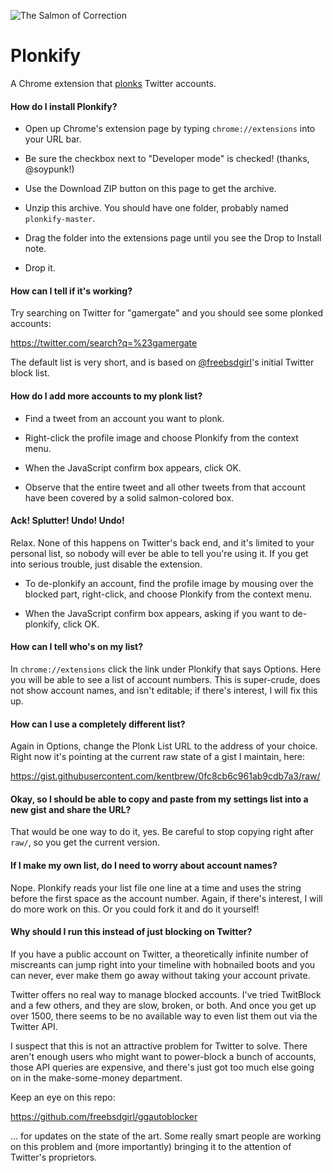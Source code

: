 ![The Salmon of Correction](http://upload.wikimedia.org/wikipedia/commons/2/26/Plonk.png)

Plonkify
========

A Chrome extension that <a href="http://en.wikipedia.org/wiki/Plonk_%28Usenet%29">plonks</a> Twitter accounts.

#### How do I install Plonkify?

- Open up Chrome's extension page by typing `chrome://extensions` into your URL bar.

- Be sure the checkbox next to "Developer mode" is checked! (thanks, @soypunk!)

- Use the Download ZIP button on this page to get the archive.

- Unzip this archive. You should have one folder, probably named `plonkify-master`.

- Drag the folder into the extensions page until you see the Drop to Install note.

- Drop it.

#### How can I tell if it's working?

Try searching on Twitter for "gamergate" and you should see some plonked accounts:  

https://twitter.com/search?q=%23gamergate

The default list is very short, and is based on <a href="https://github.com/freebsdgirl">@freebsdgirl</a>'s initial Twitter block list.

#### How do I add more accounts to my plonk list?

- Find a tweet from an account you want to plonk.

- Right-click the profile image and choose Plonkify from the context menu.

- When the JavaScript confirm box appears, click OK.

- Observe that the entire tweet and all other tweets from that account have been covered by a solid salmon-colored box.

#### Ack! Splutter! Undo! Undo!

Relax. None of this happens on Twitter's back end, and it's limited to your personal list, so nobody will ever be able to tell you're using it. If you get into serious trouble, just disable the extension.

- To de-plonkify an account, find the profile image by mousing over the blocked part, right-click, and choose Plonkify from the context menu.

- When the JavaScript confirm box appears, asking if you want to de-plonkify, click OK.

#### How can I tell who's on my list?

In `chrome://extensions` click the link under Plonkify that says Options. Here you will be able to see a list of account numbers. This is super-crude, does not show account names, and isn't editable; if there's interest, I will fix this up.

#### How can I use a completely different list?

Again in Options, change the Plonk List URL to the address of your choice. Right now it's pointing at the current raw state of a gist I maintain, here:

https://gist.githubusercontent.com/kentbrew/0fc8cb6c961ab9cdb7a3/raw/

#### Okay, so I should be able to copy and paste from my settings list into a new gist and share the URL?

That would be one way to do it, yes. Be careful to stop copying right after `raw/`, so you get the current version.

#### If I make my own list, do I need to worry about account names?

Nope. Plonkify reads your list file one line at a time and uses the string before the first space as the account number. Again, if there's interest, I will do more work on this.  Or you could fork it and do it yourself!

#### Why should I run this instead of just blocking on Twitter?

If you have a public account on Twitter, a theoretically infinite number of miscreants can jump right into your timeline with hobnailed boots and you can never, ever make them go away without taking your account private.

Twitter offers no real way to manage blocked accounts. I've tried TwitBlock and a few others, and they are slow, broken, or both. And once you get up over 1500, there seems to be no available way to even list them out via the Twitter API.

I suspect that this is not an attractive problem for Twitter to solve. There aren't enough users who might want to power-block a bunch of accounts, those API queries are expensive, and there's just got too much else going on in the make-some-money department.

Keep an eye on this repo:

https://github.com/freebsdgirl/ggautoblocker

... for updates on the state of the art. Some really smart people are working on this problem and (more importantly) bringing it to the attention of Twitter's proprietors.
